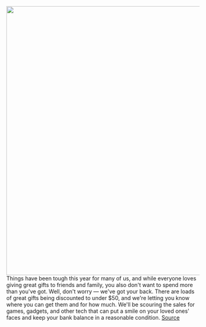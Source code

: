 <img src='https://cdn.vox-cdn.com/thumbor/8ytAIlHdcQa2qJkZtAMOk2taEzk=/0x0:1024x691/1200x800/filters:focal(431x265:593x427)/cdn.vox-cdn.com/uploads/chorus_image/image/67928752/cash-atm-money.0.jpg' width='700px' /><br/>
Things have been tough this year for many of us, and while everyone loves giving great gifts to friends and family, you also don't want to spend more than you've got. Well, don't worry — we've got your back. There are loads of great gifts being discounted to under $50, and we're letting you know where you can get them and for how much. We'll be scouring the sales for games, gadgets, and other tech that can put a smile on your loved ones' faces and keep your bank balance in a reasonable condition.
<a href='https://www.theverge.com/21591317/black-friday-deals-budget-cheap-tech-cyber-monday-sale-under-50'> Source <a/>